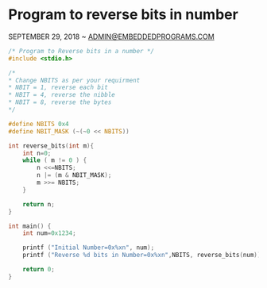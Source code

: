 Program to reverse bits in number
=================================

SEPTEMBER 29, 2018 ~ ADMIN@EMBEDDEDPROGRAMS.COM

``` c
/* Program to Reverse bits in a number */
#include <stdio.h>

/*
* Change NBITS as per your requirment
* NBIT = 1, reverse each bit
* NBIT = 4, reverse the nibble
* NBIT = 8, reverse the bytes
*/

#define NBITS 0x4
#define NBIT_MASK (~(~0 << NBITS))

int reverse_bits(int m){
	int n=0;
	while ( m != 0 ) {
		n <<=NBITS;
		n |= (m & NBIT_MASK);
		m >>= NBITS;
	}

	return n;
}

int main() {
	int num=0x1234;

	printf ("Initial Number=0x%xn", num);
	printf ("Reverse %d bits in Number=0x%xn",NBITS, reverse_bits(num));

	return 0;
}
```
